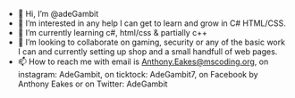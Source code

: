 - 👋 Hi, I’m @adeGambit
- 👀 I’m interested in any help I can get to learn and grow in C# HTML/CSS.
- 🌱 I’m currently learning c#, html/css &  partially c++
- 💞️ I’m looking to collaborate on gaming, security or any of the basic work I can and currently setting up shop and a small handfull of web pages.
- 📫 How to reach me with email is Anthony.Eakes@mscoding.org, on instagram: AdeGambit, on ticktock: AdeGambit7, on Facebook by Anthony Eakes or on Twitter: AdeGambit

<!---
adeGambit/adeGambit is a ✨ special ✨ repository because its `README.md` (this file) appears on your GitHub profile.
You can click the Preview link to take a look at your changes.
--->
